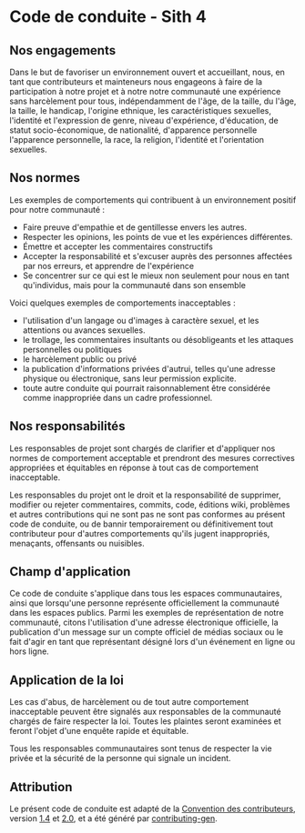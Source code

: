 # Code de conduite - Sith 4

## Nos engagements

Dans le but de favoriser un environnement ouvert et accueillant, nous, en tant que contributeurs et mainteneurs nous engageons à faire de la participation à notre projet et à notre notre communauté une expérience sans harcèlement pour tous, indépendamment de l'âge, de la taille, du l'âge, la taille, le handicap, l'origine ethnique, les caractéristiques sexuelles, l'identité et l'expression de genre, niveau d'expérience, d'éducation, de statut socio-économique, de nationalité, d'apparence personnelle l'apparence personnelle, la race, la religion, l'identité et l'orientation sexuelles.

## Nos normes

Les exemples de comportements qui contribuent à un environnement positif pour notre communauté :

* Faire preuve d'empathie et de gentillesse envers les autres.
* Respecter les opinions, les points de vue et les expériences différentes.
* Émettre et accepter les commentaires constructifs
* Accepter la responsabilité et s'excuser auprès des personnes affectées par nos erreurs, et apprendre de l'expérience
* Se concentrer sur ce qui est le mieux non seulement pour nous en tant qu'individus, mais pour la communauté dans son ensemble

Voici quelques exemples de comportements inacceptables :

* l'utilisation d'un langage ou d'images à caractère sexuel, et les attentions ou avances sexuelles.
* le trollage, les commentaires insultants ou désobligeants et les attaques personnelles ou politiques
* le harcèlement public ou privé
* la publication d'informations privées d'autrui, telles qu'une adresse physique ou électronique, sans leur permission explicite.
* toute autre conduite qui pourrait raisonnablement être considérée comme inappropriée dans un cadre professionnel.

## Nos responsabilités

Les responsables de projet sont chargés de clarifier et d'appliquer nos normes de comportement acceptable et prendront des mesures correctives appropriées et équitables en réponse à tout cas de comportement inacceptable.

Les responsables du projet ont le droit et la responsabilité de supprimer, modifier ou rejeter commentaires, commits, code, éditions wiki, problèmes et autres contributions qui ne sont pas ne sont pas conformes au présent code de conduite, ou de bannir temporairement ou définitivement tout contributeur pour d'autres comportements qu'ils jugent inappropriés, menaçants, offensants ou nuisibles.

## Champ d'application

Ce code de conduite s'applique dans tous les espaces communautaires, ainsi que lorsqu'une personne représente officiellement la communauté dans les espaces publics. Parmi les exemples de représentation de notre communauté, citons l'utilisation d'une adresse électronique officielle, la publication d'un message sur un compte officiel de médias sociaux ou le fait d'agir en tant que représentant désigné lors d'un événement en ligne ou hors ligne.

## Application de la loi

Les cas d'abus, de harcèlement ou de tout autre comportement inacceptable peuvent être signalés aux responsables de la communauté chargés de faire respecter la loi. Toutes les plaintes seront examinées et feront l'objet d'une enquête rapide et équitable.

Tous les responsables communautaires sont tenus de respecter la vie privée et la sécurité de la personne qui signale un incident.

## Attribution

Le présent code de conduite est adapté de la [Convention des contributeurs](https://contributor-covenant.org/), version
[1.4](https://www.contributor-covenant.org/version/1/4/code-of-conduct/code_of_conduct.md) et
[2.0](https://www.contributor-covenant.org/version/2/0/code_of_conduct/code_of_conduct.md),
et a été généré par [contributing-gen](https://github.com/bttger/contributing-gen).
